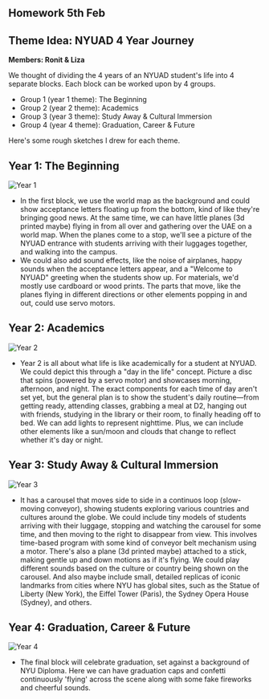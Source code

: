 ## Homework 5th Feb

## Theme Idea: NYUAD 4 Year Journey

**Members: Ronit & Liza**

We thought of dividing the 4 years of an NYUAD student's life into 4 separate blocks. Each block can be worked upon by 4 groups.

- Group 1 (year 1 theme): The Beginning
- Group 2 (year 2 theme): Academics
- Group 3 (year 3 theme): Study Away & Cultural Immersion
- Group 4 (year 4 theme): Graduation, Career & Future

Here's some rough sketches I drew for each theme.

## Year 1: The Beginning

![Year 1](https://github.com/rs7358/MachineLab/blob/main/pictures/year1.jpg)
- In the first block, we use the world map as the background and could show acceptance letters floating up from the bottom, kind of like they're bringing good news. At the same time, we can have little planes (3d printed maybe) flying in from all over and gathering over the UAE on a world map. When the planes come to a stop, we'll see a picture of the NYUAD entrance with students arriving with their luggages together, and walking into the campus.
- We could also add sound effects, like the noise of airplanes, happy sounds when the acceptance letters appear, and a "Welcome to NYUAD" greeting when the students show up. For materials, we'd mostly use cardboard or wood prints. The parts that move, like the planes flying in different directions or other elements popping in and out, could use servo motors.

## Year 2: Academics

![Year 2](https://github.com/rs7358/MachineLab/blob/main/pictures/year2.png)
- Year 2 is all about what life is like academically for a student at NYUAD. We could depict this through a "day in the life" concept. Picture a disc that spins (powered by a servo motor) and showcases morning, afternoon, and night. The exact components for each time of day aren't set yet, but the general plan is to show the student's daily routine—from getting ready, attending classes, grabbing a meal at D2, hanging out with friends, studying in the library or their room, to finally heading off to bed. We can add lights to represent nighttime. Plus, we can include other elements like a sun/moon and clouds that change to reflect whether it's day or night.

## Year 3: Study Away & Cultural Immersion

![Year 3](https://github.com/rs7358/MachineLab/blob/main/pictures/year3.png)
- It has a carousel that moves side to side in a continuos loop (slow-moving conveyor), showing students exploring various countries and cultures around the globe. We could include tiny models of students arriving with their luggage, stopping and watching the carousel for some time, and then moving to the right to disappear from view. This involves time-based program with some kind of conveyor belt mechanism using a motor. There's also a plane (3d printed maybe) attached to a stick, making gentle up and down motions as if it's flying. We could play different sounds based on the culture or country being shown on the carousel. And also maybe include small, detailed replicas of iconic landmarks from cities where NYU has global sites, such as the Statue of Liberty (New York), the Eiffel Tower (Paris), the Sydney Opera House (Sydney), and others.

## Year 4: Graduation, Career & Future

![Year 4](https://github.com/rs7358/MachineLab/blob/main/pictures/year4.png)
- The final block will celebrate graduation, set against a background of NYU Diploma. Here we can have graduation caps and confetti continuously 'flying' across the scene along with some fake fireworks and cheerful sounds.
